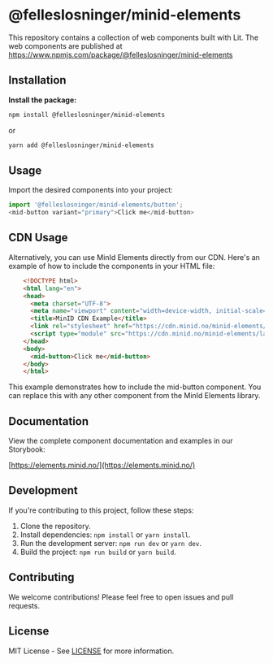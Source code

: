 # @felleslosninger/minid-elements

This repository contains a collection of web components built with Lit. The web components are published at https://www.npmjs.com/package/@felleslosninger/minid-elements

## Installation

**Install the package:**

   ```bash
   npm install @felleslosninger/minid-elements
   ```
or
   ```bash
   yarn add @felleslosninger/minid-elements
   ```

## Usage
Import the desired components into your project:

```javascript
import '@felleslosninger/minid-elements/button';
<mid-button variant="primary">Click me</mid-button>
```

## CDN Usage
Alternatively, you can use MinId Elements directly from our CDN. Here's an example of how to include the components in your HTML file:

```html
    <!DOCTYPE html>
    <html lang="en">
    <head>
      <meta charset="UTF-8">
      <meta name="viewport" content="width=device-width, initial-scale=1.0">
      <title>MinID CDN Example</title>
      <link rel="stylesheet" href="https://cdn.minid.no/minid-elements/latest/index.css" data-mid-tailwind />
      <script type="module" src="https://cdn.minid.no/minid-elements/latest/index.js"></script>
    </head>
    <body>
      <mid-button>Click me</mid-button> 
    </body>
    </html>
```
This example demonstrates how to include the mid-button component. You can replace this with any other component from the MinId Elements library.


## Documentation
View the complete component documentation and examples in our Storybook:

[https://elements.minid.no/](https://elements.minid.no/)

## Development
If you're contributing to this project, follow these steps:

1. Clone the repository.
2. Install dependencies: `npm install` or `yarn install`.
3. Run the development server: `npm run dev` or `yarn dev`.
4. Build the project: `npm run build` or `yarn build`.

## Contributing
We welcome contributions! Please feel free to open issues and pull requests.

## License
MIT License - See [LICENSE](LICENSE) for more information.
```
